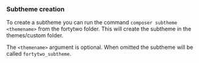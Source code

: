 ### Subtheme creation
To create a subtheme you can run the command `composer subtheme <themename>`
from the fortytwo folder. This will create the subtheme in the themes/custom folder.

The `<themename>` argument is optional. When omitted the subtheme will be called `fortytwo_subtheme`.
